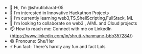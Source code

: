 - 👋 Hi, I’m @shrutibharat-05
- 👀 I’m interested in Innovative Hackathon Projects  
- 🌱 I’m currently learning web3,TS,ShellScripting,FullStack, ML 
- 💞️ I’m looking to collaborate on web3 , AIML and Cloud projects
- 📫 How to reach me: Connect with me on LinkedIn (https://www.linkedin.com/in/shruti-vhanmane-bbb357284/)
- 😄 Pronouns: She/Her
- ⚡ Fun fact: There's hardly any fun and fact Lols

<!---
shrutibharat-05/shrutibharat-05 is a ✨ special ✨ repository because its `README.md` (this file) appears on your GitHub profile.
You can click the Preview link to take a look at your changes.
--->
